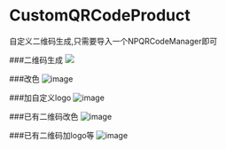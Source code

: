 # CustomQRCodeProduct
自定义二维码生成,只需要导入一个NPQRCodeManager即可

###二维码生成
![](https://github.com/XiangHongJiang/CustomQRCodeProduct/tree/master/ReadMeFile/QR0.png)

###改色
![image](https://github.com/XiangHongJiang/CustomQRCodeProduct/tree/master/ReadMeFile/QR1.png)

###加自定义logo
![image](https://github.com/XiangHongJiang/CustomQRCodeProduct/tree/master/ReadMeFile/QR2.png)

###已有二维码改色
![image](https://github.com/XiangHongJiang/CustomQRCodeProduct/tree/master/ReadMeFile/QR3.png)

###已有二维码加logo等
![image](https://github.com/XiangHongJiang/CustomQRCodeProduct/tree/master/ReadMeFile/QR4.png)

